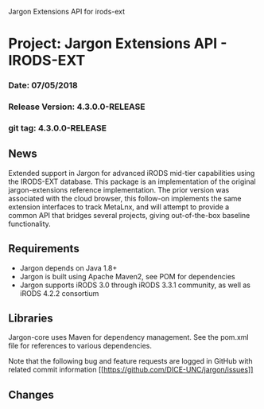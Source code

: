 
Jargon Extensions API for irods-ext


# Project: Jargon Extensions API - IRODS-EXT
### Date: 07/05/2018
### Release Version: 4.3.0.0-RELEASE
### git tag: 4.3.0.0-RELEASE

## News

Extended support in Jargon for advanced iRODS mid-tier capabilities using the IRODS-EXT database.  This package is an implementation of the
original jargon-extensions reference implementation. The prior version was associated with the cloud browser, this follow-on implements the
same extension interfaces to track MetaLnx, and will attempt to provide a common API that bridges several projects, giving out-of-the-box baseline functionality.

## Requirements

* Jargon depends on Java 1.8+
* Jargon is built using Apache Maven2, see POM for dependencies
* Jargon supports iRODS 3.0 through iRODS 3.3.1 community, as well as iRODS 4.2.2 consortium

## Libraries

Jargon-core uses Maven for dependency management.  See the pom.xml file for references to various dependencies.

Note that the following bug and feature requests are logged in GitHub with related commit information [[https://github.com/DICE-UNC/jargon/issues]]

## Changes
